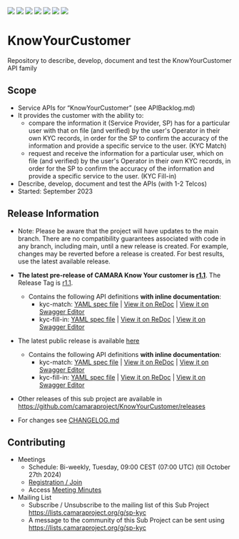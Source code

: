 <a href="https://github.com/camaraproject/KnowYourCustomer/commits/" title="Last Commit"><img src="https://img.shields.io/github/last-commit/camaraproject/KnowYourCustomer?style=plastic"></a>
<a href="https://github.com/camaraproject/KnowYourCustomer/issues" title="Open Issues"><img src="https://img.shields.io/github/issues/camaraproject/KnowYourCustomer?style=plastic"></a>
<a href="https://github.com/camaraproject/KnowYourCustomer/pulls" title="Open Pull Requests"><img src="https://img.shields.io/github/issues-pr/camaraproject/KnowYourCustomer?style=plastic"></a>
<a href="https://github.com/camaraproject/KnowYourCustomer/graphs/contributors" title="Contributors"><img src="https://img.shields.io/github/contributors/camaraproject/KnowYourCustomer?style=plastic"></a>
<a href="https://github.com/camaraproject/KnowYourCustomer" title="Repo Size"><img src="https://img.shields.io/github/repo-size/camaraproject/KnowYourCustomer?style=plastic"></a>
<a href="https://github.com/camaraproject/KnowYourCustomer/blob/main/LICENSE" title="License"><img src="https://img.shields.io/badge/License-Apache%202.0-green.svg?style=plastic"></a>
<a href="https://github.com/camaraproject/KnowYourCustomer/releases/latest" title="Latest Release"><img src="https://img.shields.io/github/release/camaraproject/KnowYourCustomer?style=plastic"></a>

# KnowYourCustomer

Repository to describe, develop, document and test the KnowYourCustomer API family

## Scope

* Service APIs for “KnowYourCustomer” (see APIBacklog.md)  
* It provides the customer with the ability to:  
  * compare the information it (Service Provider, SP) has for a particular user with that on file (and verified) by the user's Operator in their own KYC records, in order for the SP to confirm the accuracy of the information and provide a specific service to the user. (KYC Match)
  * request and receive the information for a particular user, which on file (and verified) by the user's Operator in their own KYC records, in order for the SP to confirm the accuracy of the information and provide a specific service to the user. (KYC Fill-in)  
* Describe, develop, document and test the APIs (with 1-2 Telcos)  
* Started: September 2023

## Release Information

* Note: Please be aware that the project will have updates to the main branch. There are no compatibility guarantees associated with code in any branch, including main, until a new release is created. For example, changes may be reverted before a release is created. For best results, use the latest available release.
* **The latest pre-release of CAMARA Know Your customer is [r1.1](https://github.com/camaraproject/DeviceLocation/tree/r1.1)**. The Release Tag is [r1.1](https://github.com/camaraproject/SimSwap/releases/tag/r1.1).
  - Contains the following API definitions **with inline documentation**:
    - kyc-match: [YAML spec file](https://github.com/camaraproject/KnowYourCustomer/blob/r1.1/code/API_definitions/kyc-match.yaml) | [View it on ReDoc](https://redocly.github.io/redoc/?url=https://raw.githubusercontent.com/camaraproject/KnowYourCustomer/r1.1/code/API_definitions/kyc-match.yaml&nocors) | [View it on Swagger Editor](https://editor.swagger.io/?url=https://raw.githubusercontent.com/camaraproject/KnowYourCustomer/r1.1/code/API_definitions/kyc-match.yaml&nocors)
    - kyc-fill-in: [YAML spec file](https://github.com/camaraproject/KnowYourCustomer/blob/r1.1/code/API_definitions/kyc-fill-in.yaml) | [View it on ReDoc](https://redocly.github.io/redoc/?url=https://raw.githubusercontent.com/camaraproject/KnowYourCustomer/r1.1/code/API_definitions/kyc-fill-in.yaml&nocors) | [View it on Swagger Editor](https://editor.swagger.io/?url=https://raw.githubusercontent.com/camaraproject/KnowYourCustomer/r1.1/code/API_definitions/kyc-fill-in.yaml&nocors)

* The latest public release is available [here](https://github.com/camaraproject/KnowYourCustomer/releases/tag/v0.1.1)
  - Contains the following API definitions **with inline documentation**:
    - kyc-match: [YAML spec file](https://github.com/camaraproject/KnowYourCustomer/blob/release-v0.1.1/code/API_definitions/kyc-match.yaml) | [View it on ReDoc](https://github.com/camaraproject/KnowYourCustomer/blob/release-v0.1.1/code/API_definitions/kyc-match.yaml&nocors) | [View it on Swagger Editor](https://editor.swagger.io/?url=https://github.com/camaraproject/KnowYourCustomer/blob/release-v0.1.1/code/API_definitions/kyc-match.yaml&nocors)
    - kyc-fill-in: [YAML spec file](https://github.com/camaraproject/KnowYourCustomer/blob/release-v0.1.1/code/API_definitions/kyc-fill-in.yaml) | [View it on ReDoc](https://redocly.github.io/redoc/?url=https://github.com/camaraproject/KnowYourCustomer/blob/release-v0.1.1/code/API_definitions/kyc-fill-in.yaml&nocors) | [View it on Swagger Editor](https://editor.swagger.io/?url=https://github.com/camaraproject/KnowYourCustomer/blob/release-v0.1.1/code/API_definitions/kyc-fill-in.yaml&nocors)
* Other releases of this sub project are available in https://github.com/camaraproject/KnowYourCustomer/releases
* For changes see [CHANGELOG.md](https://github.com/camaraproject/KnowYourCustomer/blob/main/CHANGELOG.md)

## Contributing

* Meetings
  * Schedule: Bi-weekly, Tuesday, 09:00 CEST (07:00 UTC) (till October 27th 2024)
  * [Registration / Join](https://zoom-lfx.platform.linuxfoundation.org/meeting/96235150735?password=7e3fea67-a76e-4941-8a70-392cf5545917)
  * Access [Meeting Minutes](https://github.com/camaraproject/KnowYourCustomer/tree/main/documentation/MeetingMinutes)
* Mailing List
  * Subscribe / Unsubscribe to the mailing list of this Sub Project https://lists.camaraproject.org/g/sp-kyc
  * A message to the community of this Sub Project can be sent using <https://lists.camaraproject.org/g/sp-kyc>
